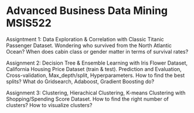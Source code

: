 # Advanced Business Data Mining MSIS522

Assigntment 1: Data Exploration & Correlation with Classic Titanic Passenger Dataset. Wondering who survived from the North Atlantic Ocean? When does cabin class or gender matter in terms of survival rates?

Assignment 2: Decision Tree & Ensemble Learning with Iris Flower Dataset, California Housing Price Dataset (train & test). Prediction and Evaluation, Cross-validation, Max_depth/split, Hyperparameters. How to find the best splits? What do Gridsearch, Adaboost, Gradient Boosting do?

Assignment 3: Clustering, Hierachical Clustering, K-means Clustering with Shopping/Spending Score Dataset. How to find the right number of clusters? How to visualize clusters?
